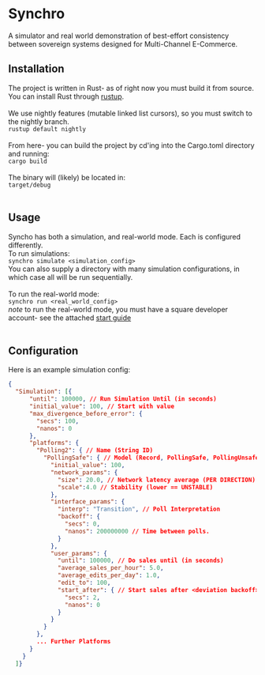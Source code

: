# Synchro
A simulator and real world demonstration of best-effort consistency between sovereign systems designed for Multi-Channel E-Commerce.

## Installation
The project is written in Rust- as of right now you must build it from source.\
You can install Rust through [rustup](rustup.rs).\
<br>
We use nightly features (mutable linked list cursors), so you must switch to the nightly branch.\
`rustup default nightly`\
<br>
From here- you can build the project by cd'ing into the Cargo.toml directory and running:\
`cargo build`\
<br>
The binary will (likely) be located in:\
`target/debug`\
<br>
## Usage
Syncho has both a simulation, and real-world mode. Each is configured differently.\
To run simulations:\
`synchro simulate <simulation_config>`\
You can also supply a directory with many simulation configurations, in which case all will be run sequentially.\
<br>
To run the real-world mode:\
`synchro run <real_world_config>`\
*note* to run the real-world mode, you must have a square developer account- see the attached [start guide](...)\
<br>
## Configuration
Here is an example simulation config:
```json
{
  "Simulation": [{
      "until": 100000, // Run Simulation Until (in seconds)
      "initial_value": 100, // Start with value
      "max_divergence_before_error": {
        "secs": 100,
        "nanos": 0
      },
      "platforms": {
        "Polling2": { // Name (String ID)
          "PollingSafe": { // Model (Record, PollingSafe, PollingUnsafe)
            "initial_value": 100,
            "network_params": {
              "size": 20.0, // Network latency average (PER DIRECTION)
              "scale":4.0 // Stability (lower == UNSTABLE)
            },
            "interface_params": {
              "interp": "Transition", // Poll Interpretation
              "backoff": {
                "secs": 0,
                "nanos": 200000000 // Time between polls.
              }
            },
            "user_params": {
              "until": 100000, // Do sales until (in seconds)
              "average_sales_per_hour": 5.0,
              "average_edits_per_day": 1.0,
              "edit_to": 100,
              "start_after": { // Start sales after <deviation backoff>
                "secs": 2,
                "nanos": 0
              }
            }
          }
        },
        ... Further Platforms
      }
    }
  ]}
```
